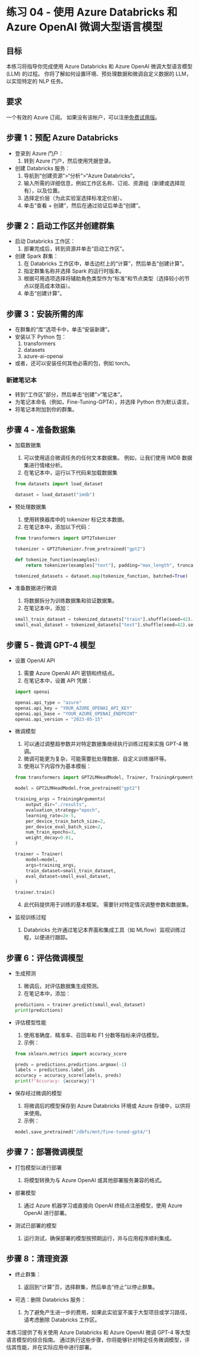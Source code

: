 # 练习 04 - 使用 Azure Databricks 和 Azure OpenAI 微调大型语言模型

## 目标
本练习将指导你完成使用 Azure Databricks 和 Azure OpenAI 微调大型语言模型 (LLM) 的过程。 你将了解如何设置环境、预处理数据和微调自定义数据的 LLM，以实现特定的 NLP 任务。

## 要求
一个有效的 Azure 订阅。 如果没有该帐户，可以注册[免费试用版](https://azure.microsoft.com/en-us/free/)。

## 步骤 1：预配 Azure Databricks
- 登录到 Azure 门户：
    1. 转到 Azure 门户，然后使用凭据登录。
- 创建 Databricks 服务：
    1. 导航到“创建资源”>“分析”>“Azure Databricks”。
    2. 输入所需的详细信息，例如工作区名称、订阅、资源组（新建或选择现有），以及位置。
    3. 选择定价层（为此实验室选择标准定价层）。
    4. 单击“查看 + 创建”，然后在通过验证后单击“创建”。

## 步骤 2：启动工作区并创建群集
- 启动 Databricks 工作区：
    1. 部署完成后，转到资源并单击“启动工作区”。
- 创建 Spark 群集：
    1. 在 Databricks 工作区中，单击边栏上的“计算”，然后单击“创建计算”。
    2. 指定群集名称并选择 Spark 的运行时版本。
    3. 根据可用选项选择将辅助角色类型作为“标准”和节点类型（选择较小的节点以提高成本效益）。
    4. 单击“创建计算”。

## 步骤 3：安装所需的库
- 在群集的“库”选项卡中，单击“安装新建”。
- 安装以下 Python 包：
    1. transformers
    2. datasets
    3. azure-ai-openai
- 或者，还可以安装任何其他必需的包，例如 torch。

### 新建笔记本
- 转到“工作区”部分，然后单击“创建”>“笔记本”。
- 为笔记本命名（例如，Fine-Tuning-GPT4），并选择 Python 作为默认语言。
- 将笔记本附加到你的群集。

## 步骤 4 - 准备数据集

- 加载数据集
    1. 可以使用适合微调任务的任何文本数据集。 例如，让我们使用 IMDB 数据集进行情绪分析。
    2. 在笔记本中，运行以下代码来加载数据集

    ```python
    from datasets import load_dataset

    dataset = load_dataset("imdb")
    ```

- 预处理数据集
    1. 使用转换器库中的 tokenizer 标记文本数据。
    2. 在笔记本中，添加以下代码：

    ```python
    from transformers import GPT2Tokenizer

    tokenizer = GPT2Tokenizer.from_pretrained("gpt2")

    def tokenize_function(examples):
        return tokenizer(examples["text"], padding="max_length", truncation=True)

    tokenized_datasets = dataset.map(tokenize_function, batched=True)
    ```

- 准备数据进行微调
    1. 将数据拆分为训练数据集和验证数据集。
    2. 在笔记本中，添加：

    ```python
    small_train_dataset = tokenized_datasets["train"].shuffle(seed=42).select(range(1000))
    small_eval_dataset = tokenized_datasets["test"].shuffle(seed=42).select(range(500))
    ```

## 步骤 5 - 微调 GPT-4 模型

- 设置 OpenAI API
    1. 需要 Azure OpenAI API 密钥和终结点。
    2. 在笔记本中，设置 API 凭据：

    ```python
    import openai

    openai.api_type = "azure"
    openai.api_key = "YOUR_AZURE_OPENAI_API_KEY"
    openai.api_base = "YOUR_AZURE_OPENAI_ENDPOINT"
    openai.api_version = "2023-05-15"
    ```
- 微调模型
    1. 可以通过调整超参数并对特定数据集继续执行训练过程来实施 GPT-4 微调。
    2. 微调可能更为复杂，可能需要批处理数据、自定义训练循环等。
    3. 使用以下内容作为基本模板：

    ```python
    from transformers import GPT2LMHeadModel, Trainer, TrainingArguments

    model = GPT2LMHeadModel.from_pretrained("gpt2")

    training_args = TrainingArguments(
        output_dir="./results",
        evaluation_strategy="epoch",
        learning_rate=2e-5,
        per_device_train_batch_size=2,
        per_device_eval_batch_size=2,
        num_train_epochs=3,
        weight_decay=0.01,
    )

    trainer = Trainer(
        model=model,
        args=training_args,
        train_dataset=small_train_dataset,
        eval_dataset=small_eval_dataset,
    )

    trainer.train()
    ```
    4. 此代码提供用于训练的基本框架。 需要针对特定情况调整参数和数据集。

- 监视训练过程
    1. Databricks 允许通过笔记本界面和集成工具（如 MLflow）监视训练过程，以便进行跟踪。

## 步骤 6：评估微调模型

- 生成预测
    1. 微调后，对评估数据集生成预测。
    2. 在笔记本中，添加：

    ```python
    predictions = trainer.predict(small_eval_dataset)
    print(predictions)
    ```

- 评估模型性能
    1. 使用准确度、精准率、召回率和 F1 分数等指标来评估模型。
    2. 示例：

    ```python
    from sklearn.metrics import accuracy_score

    preds = predictions.predictions.argmax(-1)
    labels = predictions.label_ids
    accuracy = accuracy_score(labels, preds)
    print(f"Accuracy: {accuracy}")
    ```

- 保存经过微调的模型
    1. 将微调后的模型保存到 Azure Databricks 环境或 Azure 存储中，以供将来使用。
    2. 示例：

    ```python
    model.save_pretrained("/dbfs/mnt/fine-tuned-gpt4/")
    ```

## 步骤 7：部署微调模型
- 打包模型以进行部署
    1. 将模型转换为与 Azure OpenAI 或其他部署服务兼容的格式。

- 部署模型
    1. 通过 Azure 机器学习或直接向 OpenAI 终结点注册模型，使用 Azure OpenAI 进行部署。

- 测试已部署的模型
    1. 运行测试，确保部署的模型按预期运行，并与应用程序顺利集成。

## 步骤 8：清理资源
- 终止群集：
    1. 返回到“计算”页，选择群集，然后单击“终止”以停止群集。

- 可选：删除 Databricks 服务：
    1. 为了避免产生进一步的费用，如果此实验室不属于大型项目或学习路径，请考虑删除 Databricks 工作区。

本练习提供了有关使用 Azure Databricks 和 Azure OpenAI 微调 GPT-4 等大型语言模型的综合指南。 通过执行这些步骤，你将能够针对特定任务微调模型，评估其性能，并在实际应用中进行部署。

